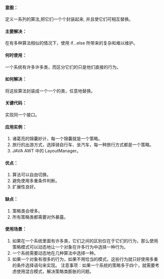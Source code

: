 #### 意图：
定义一系列的算法,把它们一个个封装起来, 并且使它们可相互替换。

#### 主要解决：
在有多种算法相似的情况下，使用 if...else 所带来的复杂和难以维护。

#### 何时使用：
一个系统有许多许多类，而区分它们的只是他们直接的行为。

#### 如何解决：
将这些算法封装成一个一个的类，任意地替换。

#### 关键代码：
实现同一个接口。

#### 应用实例：
1. 诸葛亮的锦囊妙计，每一个锦囊就是一个策略。
2. 旅行的出游方式，选择骑自行车、坐汽车，每一种旅行方式都是一个策略。
3. JAVA AWT 中的 LayoutManager。

#### 优点：
1. 算法可以自由切换。
2. 避免使用多重条件判断。
3. 扩展性良好。

#### 缺点：
1. 策略类会增多。
2. 所有策略类都需要对外暴露。

#### 使用场景：
1. 如果在一个系统里面有许多类，它们之间的区别仅在于它们的行为，那么使用策略模式可以动态地让一个对象在许多行为中选择一种行为。
2. 一个系统需要动态地在几种算法中选择一种。
3. 如果一个对象有很多的行为，如果不用恰当的模式，这些行为就只好使用多重的条件选择语句来实现。
注意事项：如果一个系统的策略多于四个，就需要考虑使用混合模式，解决策略类膨胀的问题。